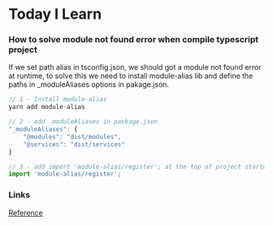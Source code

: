 # Today I Learn

### How to solve module not found error when compile typescript project

If we set path alias in tsconfig.json, we should got a module not found error at runtime, to solve this we need to install module-alias lib and define the paths in \_moduleAliases options in pakage.json.

```javascript
// 1 - Install module-alias
yarn add module-alias

// 2 - add _moduleAliases in package.json
"_moduleAliases": {
    "@modules": "dist/modules",
    "@services": "dist/services"
}

// 3 - add import 'module-alias/register'; at the top of project startup file
import 'module-alias/register';

```

### Links

[Reference](https://dev.to/larswaechter/path-aliases-with-typescript-in-nodejs-4353)
